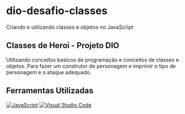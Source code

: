 # dio-desafio-classes
Criando e utilizando classes e objetos no JavaScript

## Classes de Heroi - Projeto DIO

Utilizando conceitos basicos de programação e conceitos de classes e objetos. Para fazer um construtor de personagem e imprimir o tipo de personagem e o ataque adequado.

## Ferramentas Utilizadas
<p>
	<a href="https://github.com/search?q=user%3ABrunoSalustiano+language%3Ajavascript"><img alt="JavaScript" src="https://img.shields.io/badge/JavaScript-F7DF1E.svg?logo=javascript&logoColor=black"></a>
     <a href="#"><img alt="Visual Studio Code" src="https://img.shields.io/badge/Visual%20Studio%20Code-0078d7.svg?logo=visual-studio-code&logoColor=white"></a>
</p>
